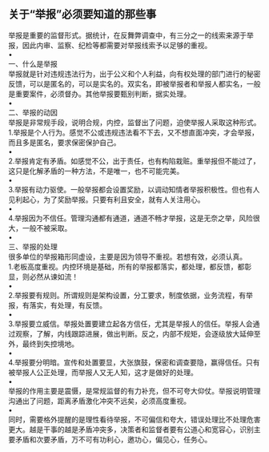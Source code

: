 ## 关于“举报”必须要知道的那些事



举报是重要的监督形式。据统计，在反舞弊调查中，有三分之一的线索来源于举报，因此内审、监察、纪检等都需要对举报线索予以足够的重视。  
•  
一、什么是举报  
举报就是针对违规违法行为，出于公义和个人利益，向有权处理的部门进行的秘密反馈，可以是匿名的，可以是实名的。双实名，即被举报者和举报人都实名，一般是重要案件，必须督办。其他举报要甄别判断，据实处理。  
•  
二、举报的动因  
举报是非常规手段，说明合规，内控，监督出了问题，迫使举报人采取这种形式。  
1.举报是个人行为。感觉不公或违规违法看不下去，又不想直面冲突，才会举报，而且多是匿名，要求保密保护自己。  
•  
2.举报肯定有矛盾。如感觉不公，出于责任，也有构陷栽赃。重举报但不能过了，这只是化解矛盾的一种方法，不是唯一，也不可能完美。  
•  
3.举报有动力驱使。一般举报都会设置奖励，以调动知情者举报积极性。但也有人见利起心，为了奖励举报。只要有利且安全，就有人关注用心。  
•  
4.举报因为不信任。管理沟通都有通道，通道不畅才举报，这是无奈之举，风险很大，一般不被采取。  
•  
三、举报的处理  
很多单位的举报箱形同虚设，主要是因为领导不重视。若想有效，必须认真。  
1.老板高度重视。内控环境是基础，所有的举报都落实，都处理，都反馈，都彰显，则必然从谏如流！  
•  
2.举报要有规则。所谓规则是架构设置，分工要求，制度依据，业务流程，有举报，有落实，有处理，有反馈。  
•  
3.举报要立威信。举报处置要建立起各方信任，尤其是举报人的信任。举报人会通过观察，了解，内线跟踪进展，做出判断。反之，内部不规矩，会逐级放大延伸至外，最终到失控境地。  
•  
4.举报要分明暗。宣传和处置要显，大张旗鼓，保密和调查要隐，赢得信任。只有被举报人公正处理，而举报人又无人知，这才是做好的处理。  
•  
举报的作用主要是震慑，是常规监督的有力补充，但不可夸大仰仗。举报说明管理沟通出了问题，距离矛盾激化冲突不远矣，必须高度重视。  
•  
同时，需要格外提醒的是理性看待举报，不可偏信和夸大，错误处理比不处理危害更大。越是干事的越是矛盾冲突多，决策者和监督者要有公道心和宽容心，识别主要矛盾和次要矛盾，万不可有功利心，邀功心，偏见心，任务心。  

 
